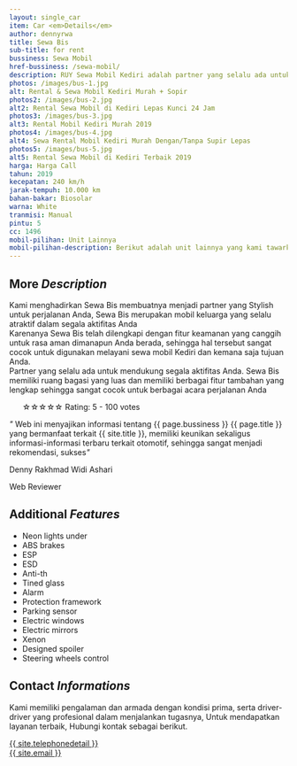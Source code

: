 ```yaml
---
layout: single_car
item: Car <em>Details</em>
author: dennyrwa
title: Sewa Bis
sub-title: for rent
bussiness: Sewa Mobil
href-bussiness: /sewa-mobil/
description: RUY Sewa Mobil Kediri adalah partner yang selalu ada untuk mendukung segala aktifitas Anda. Sewa Bis memiliki ruang bagasi yang luas dan memiliki berbagai fitur tambahan yang lengkap sehingga sangat cocok untuk berbagai acara perjalanan Anda
photos: /images/bus-1.jpg
alt: Rental & Sewa Mobil Kediri Murah + Sopir
photos2: /images/bus-2.jpg
alt2: Rental Sewa Mobil di Kediri Lepas Kunci 24 Jam
photos3: /images/bus-3.jpg
alt3: Rental Mobil Kediri Murah 2019
photos4: /images/bus-4.jpg
alt4: Sewa Rental Mobil Kediri Murah Dengan/Tanpa Supir Lepas
photos5: /images/bus-5.jpg
alt5: Rental Sewa Mobil di Kediri Terbaik 2019
harga: Harga Call
tahun: 2019
kecepatan: 240 km/h
jarak-tempuh: 10.000 km
bahan-bakar: Biosolar
warna: White
tranmisi: Manual
pintu: 5
cc: 1496
mobil-pilihan: Unit Lainnya
mobil-pilihan-description: Berikut adalah unit lainnya yang kami tawarkan.
---
```

<section>
    <div class="more-details">
        <div class="container">
            <div class="row">
                <div class="col-md-4">
                    <div class="item wow fadeInUp" data-wow-duration="0.5s">
                        <div class="sep-section-heading">
                            <h2>More <em>Description</em></h2>
                        </div>
                        <p>
                            Kami menghadirkan Sewa Bis membuatnya menjadi partner yang Stylish untuk perjalanan Anda, Sewa Bis merupakan mobil keluarga yang selalu atraktif dalam segala aktifitas Anda<br>Karenanya Sewa Bis telah dilengkapi dengan fitur keamanan yang canggih untuk rasa aman dimanapun Anda berada, sehingga hal tersebut sangat cocok untuk digunakan melayani sewa mobil Kediri dan kemana saja tujuan Anda.<br>Partner yang selalu ada untuk mendukung segala aktifitas Anda. Sewa Bis memiliki ruang bagasi yang luas dan memiliki berbagai fitur tambahan yang lengkap sehingga sangat cocok untuk berbagai acara perjalanan Anda
                        </p>
                        <div itemscope="" itemtype="http://schema.org/Review">
                            <ul itemprop="reviewRating" itemscope="" itemtype="http://schema.org/Rating">
                              <label for="rating1" title="1 stars">☆</label><label for="rating2" title="2 stars">☆</label><label for="rating3" title="3 stars">☆</label><label for="rating4" title="4 stars">☆</label><label for="rating5" title="5 stars">☆</label> <label itemprop="ratingValue" data-id="110" data-score="5" data-count="100">Rating: 5 - 100 votes</label>
                            </ul>
                            <div class="line-dec"></div>
                            <p itemprop="itemReviewed"><em>"</em> Web ini menyajikan informasi tentang {{ page.bussiness }} {{ page.title }} yang bermanfaat terkait {{ site.title }}, memiliki keunikan sekaligus informasi-informasi terbaru terkait otomotif, sehingga sangat menjadi rekomendasi, sukses<em>"</em></p>
                            <div class="author-rate" itemprop="author" itemscope="" itemtype="http://schema.org/Person">
                                <span itemprop='name'>
                                    <p>Denny Rakhmad Widi Ashari</p>
                                </span>
                            </div>
                            <span>Web Reviewer</span>
                        </div>
                    </div>
                </div>
                <div class="col-md-4">
                    <div class="item wow fadeInUp" data-wow-duration="0.75s">
                        <div class="sep-section-heading">
                            <h2>Additional <em>Features</em></h2>
                        </div>
                        <div class="info-list">
                            <ul>
                                <li><i class="fa fa-check-square"></i><span>Neon lights under</span></li>
                                <li><i class="fa fa-check-square"></i><span>ABS brakes</span></li>
                                <li><i class="fa fa-check-square"></i><span>ESP</span></li>
                                <li><i class="fa fa-check-square"></i><span>ESD</span></li>
                                <li><i class="fa fa-check-square"></i><span>Anti-th</span></li>
                                <li><i class="fa fa-check-square"></i><span>Tined glass</span></li>
                                <li><i class="fa fa-check-square"></i><span>Alarm</span></li>
                                <li><i class="fa fa-check-square"></i><span>Protection framework</span></li>
                                <li><i class="fa fa-check-square"></i><span>Parking sensor</span></li>
                                <li><i class="fa fa-check-square"></i><span>Electric windows</span></li>
                                <li><i class="fa fa-check-square"></i><span>Electric mirrors</span></li>
                                <li><i class="fa fa-check-square"></i><span>Xenon</span></li>
                                <li><i class="fa fa-check-square"></i><span>Designed spoiler</span></li>
                                <li><i class="fa fa-check-square"></i><span>Steering wheels control</span></li>
                            </ul>
                        </div>
                    </div>
                </div>
                <div class="col-md-4 wow fadeInUp" data-wow-duration="1s">
                    <div class="item">
                        <div class="sep-section-heading">
                            <h2>Contact <em>Informations</em></h2>
                        </div>
                        <p>Kami memiliki pengalaman dan armada dengan kondisi prima, serta driver-driver yang profesional dalam menjalankan tugasnya, Untuk mendapatkan layanan terbaik, Hubungi kontak sebagai berikut.</p>
                        <div class="contact-info">
                            <div class="row">
                                <div class="phone col-md-12 col-sm-6 col-xs-6">
                                    <i class="fa fa-phone"></i><span><a href="{{ site.whatsapp-api }}">{{ site.telephonedetail }}</a></span>
                                </div>
                                <div class="mail col-md-12 col-sm-6 col-xs-6">
                                    <i class="fa fa-envelope"></i><span><a href="mailto:{{ site.email }}">{{ site.email }}</a></span>
                                </div>
                            </div>
                        </div>
                    </div>
                </div>
            </div>
        </div>
    </div>
</section>